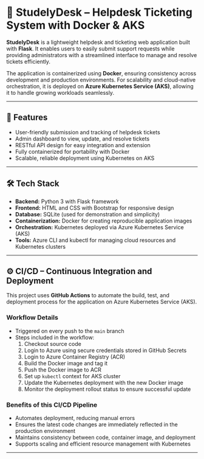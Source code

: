 # 🧾 StudelyDesk – Helpdesk Ticketing System with Docker & AKS

**StudelyDesk** is a lightweight helpdesk and ticketing web application built with **Flask**. It enables users to easily submit support requests while providing administrators with a streamlined interface to manage and resolve tickets efficiently.

The application is containerized using **Docker**, ensuring consistency across development and production environments. For scalability and cloud-native orchestration, it is deployed on **Azure Kubernetes Service (AKS)**, allowing it to handle growing workloads seamlessly.

---

## 🚀 Features

- User-friendly submission and tracking of helpdesk tickets  
- Admin dashboard to view, update, and resolve tickets  
- RESTful API design for easy integration and extension  
- Fully containerized for portability with Docker  
- Scalable, reliable deployment using Kubernetes on AKS  

---

## 🛠️ Tech Stack

- **Backend:** Python 3 with Flask framework  
- **Frontend:** HTML and CSS with Bootstrap for responsive design  
- **Database:** SQLite (used for demonstration and simplicity)  
- **Containerization:** Docker for creating reproducible application images  
- **Orchestration:** Kubernetes deployed via Azure Kubernetes Service (AKS)  
- **Tools:** Azure CLI and kubectl for managing cloud resources and Kubernetes clusters

---

## ⚙️ CI/CD – Continuous Integration and Deployment

This project uses **GitHub Actions** to automate the build, test, and deployment process for the application on Azure Kubernetes Service (AKS).

### Workflow Details

- Triggered on every push to the `main` branch
- Steps included in the workflow:
  1. Checkout source code  
  2. Login to Azure using secure credentials stored in GitHub Secrets  
  3. Login to Azure Container Registry (ACR)  
  4. Build the Docker image and tag it  
  5. Push the Docker image to ACR  
  6. Set up `kubectl` context for AKS cluster  
  7. Update the Kubernetes deployment with the new Docker image  
  8. Monitor the deployment rollout status to ensure successful update  

### Benefits of this CI/CD Pipeline

- Automates deployment, reducing manual errors  
- Ensures the latest code changes are immediately reflected in the production environment  
- Maintains consistency between code, container image, and deployment  
- Supports scaling and efficient resource management with Kubernetes  

---

